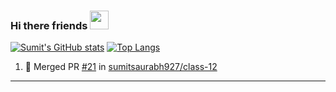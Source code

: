 ### Hi there friends <img src="https://raw.githubusercontent.com/MartinHeinz/MartinHeinz/master/wave.gif" width="30px">
<!--
**sumitsaurabh927/sumitsaurabh927** is a ✨ _special_ ✨ repository because its `README.md` (this file) appears on your GitHub profile.

Here are some ideas to get you started:

- 🔭 I’m currently working on ...
- 🌱 I’m currently learning ...
- 👯 I’m looking to collaborate on ...
- 🤔 I’m looking for help with ...
- 💬 Ask me about ...
- 📫 How to reach me: ...
- 😄 Pronouns: ...
- ⚡ Fun fact: ...
-->
[![Sumit's GitHub stats](https://github-readme-stats.vercel.app/api?username=sumitsaurabh927&hide=stars&count_private=true&show_icons=true&theme=onedark)](https://github.com/sumitsaurabh927)
[![Top Langs](https://github-readme-stats.vercel.app/api/top-langs/?username=sumitsaurabh927&theme=onedark)](https://github.com/sumitsaurabh927)

<!-- This is a list of my most recent activity on GitHub.


---

### :zap: Recent Activity

<!--START_SECTION:activity-->
1. 🎉 Merged PR [#21](https://github.com/sumitsaurabh927/class-12/pull/21) in [sumitsaurabh927/class-12](https://github.com/sumitsaurabh927/class-12)
<!--END_SECTION:activity-->

---

